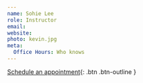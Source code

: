 ```yaml
---
name: Sohie Lee
role: Instructor
email: 
website: 
photo: kevin.jpg
meta:
  Office Hours: Who knows
---
```


[Schedule an appointment](#){: .btn .btn-outline }
